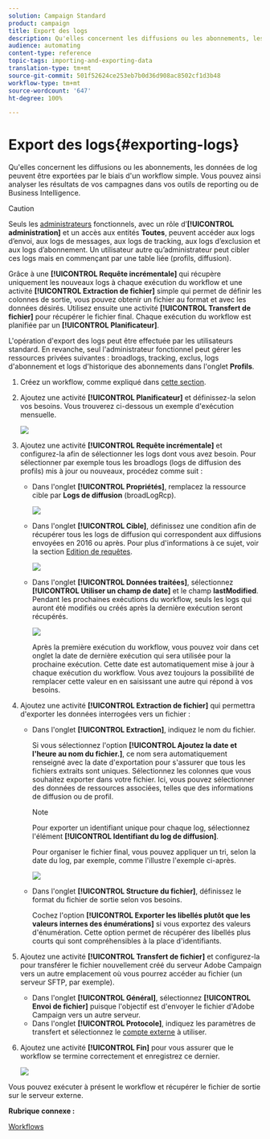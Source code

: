 ```yaml
---
solution: Campaign Standard
product: campaign
title: Export des logs
description: Qu'elles concernent les diffusions ou les abonnements, les données de log peuvent être exportées par le biais d'un workflow simple.
audience: automating
content-type: reference
topic-tags: importing-and-exporting-data
translation-type: tm+mt
source-git-commit: 501f52624ce253eb7b0d36d908ac8502cf1d3b48
workflow-type: tm+mt
source-wordcount: '647'
ht-degree: 100%

---
```



# Export des logs{#exporting-logs}

Qu&#39;elles concernent les diffusions ou les abonnements, les données de log peuvent être exportées par le biais d&#39;un workflow simple. Vous pouvez ainsi analyser les résultats de vos campagnes dans vos outils de reporting ou de Business Intelligence.

>[!CAUTION]
>
>Seuls les [administrateurs](../../administration/using/users-management.md#functional-administrators) fonctionnels, avec un rôle d’**[!UICONTROL administration]** et un accès aux entités **Toutes**, peuvent accéder aux logs d’envoi, aux logs de messages, aux logs de tracking, aux logs d’exclusion et aux logs d’abonnement. Un utilisateur autre qu’administrateur peut cibler ces logs mais en commençant par une table liée (profils, diffusion).

Grâce à une **[!UICONTROL Requête incrémentale]** qui récupère uniquement les nouveaux logs à chaque exécution du workflow et une activité **[!UICONTROL Extraction de fichier]** simple qui permet de définir les colonnes de sortie, vous pouvez obtenir un fichier au format et avec les données désirés. Utilisez ensuite une activité **[!UICONTROL Transfert de fichier]** pour récupérer le fichier final. Chaque exécution du workflow est planifiée par un **[!UICONTROL Planificateur]**.

L&#39;opération d&#39;export des logs peut être effectuée par les utilisateurs standard. En revanche, seul l&#39;administrateur fonctionnel peut gérer les ressources privées suivantes : broadlogs, tracking, exclus, logs d&#39;abonnement et logs d&#39;historique des abonnements dans l&#39;onglet **Profils**.

1. Créez un workflow, comme expliqué dans [cette section](../../automating/using/building-a-workflow.md#creating-a-workflow).
1. Ajoutez une activité **[!UICONTROL Planificateur]** et définissez-la selon vos besoins. Vous trouverez ci-dessous un exemple d&#39;exécution mensuelle.

   ![](assets/export_logs_scheduler.png)

1. Ajoutez une activité **[!UICONTROL Requête incrémentale]** et configurez-la afin de sélectionner les logs dont vous avez besoin. Pour sélectionner par exemple tous les broadlogs (logs de diffusion des profils) mis à jour ou nouveaux, procédez comme suit :

   * Dans l&#39;onglet **[!UICONTROL Propriétés]**, remplacez la ressource cible par **Logs de diffusion** (broadLogRcp).

      ![](assets/export_logs_query_properties.png)

   * Dans l&#39;onglet **[!UICONTROL Cible]**, définissez une condition afin de récupérer tous les logs de diffusion qui correspondent aux diffusions envoyées en 2016 ou après. Pour plus d&#39;informations à ce sujet, voir la section [Edition de requêtes](../../automating/using/editing-queries.md#creating-queries).

      ![](assets/export_logs_query_target.png)

   * Dans l&#39;onglet **[!UICONTROL Données traitées]**, sélectionnez **[!UICONTROL Utiliser un champ de date]** et le champ **lastModified**. Pendant les prochaines exécutions du workflow, seuls les logs qui auront été modifiés ou créés après la dernière exécution seront récupérés.

      ![](assets/export_logs_query_processeddata.png)

      Après la première exécution du workflow, vous pouvez voir dans cet onglet la date de dernière exécution qui sera utilisée pour la prochaine exécution. Cette date est automatiquement mise à jour à chaque exécution du workflow. Vous avez toujours la possibilité de remplacer cette valeur en en saisissant une autre qui répond à vos besoins.

1. Ajoutez une activité **[!UICONTROL Extraction de fichier]** qui permettra d&#39;exporter les données interrogées vers un fichier :

   * Dans l&#39;onglet **[!UICONTROL Extraction]**, indiquez le nom du fichier.

      Si vous sélectionnez l&#39;option **[!UICONTROL Ajoutez la date et l&#39;heure au nom du fichier.]**, ce nom sera automatiquement renseigné avec la date d&#39;exportation pour s&#39;assurer que tous les fichiers extraits sont uniques. Sélectionnez les colonnes que vous souhaitez exporter dans votre fichier. Ici, vous pouvez sélectionner des données de ressources associées, telles que des informations de diffusion ou de profil.

      >[!NOTE]
      >
      >Pour exporter un identifiant unique pour chaque log, sélectionnez l&#39;élément **[!UICONTROL Identifiant du log de diffusion]**.

      Pour organiser le fichier final, vous pouvez appliquer un tri, selon la date du log, par exemple, comme l&#39;illustre l&#39;exemple ci-après.

      ![](assets/export_logs_extractfile_extraction.png)

   * Dans l&#39;onglet **[!UICONTROL Structure du fichier]**, définissez le format du fichier de sortie selon vos besoins.

      Cochez l&#39;option **[!UICONTROL Exporter les libellés plutôt que les valeurs internes des énumérations]** si vous exportez des valeurs d&#39;énumération. Cette option permet de récupérer des libellés plus courts qui sont compréhensibles à la place d&#39;identifiants.

1. Ajoutez une activité **[!UICONTROL Transfert de fichier]** et configurez-la pour transférer le fichier nouvellement créé du serveur Adobe Campaign vers un autre emplacement où vous pourrez accéder au fichier (un serveur SFTP, par exemple).

   * Dans l&#39;onglet **[!UICONTROL Général]**, sélectionnez **[!UICONTROL Envoi de fichier]** puisque l&#39;objectif est d&#39;envoyer le fichier d&#39;Adobe Campaign vers un autre serveur.
   * Dans l&#39;onglet **[!UICONTROL Protocole]**, indiquez les paramètres de transfert et sélectionnez le [compte externe](../../administration/using/external-accounts.md#creating-an-external-account) à utiliser.

1. Ajoutez une activité **[!UICONTROL Fin]** pour vous assurer que le workflow se termine correctement et enregistrez ce dernier.

   ![](assets/export_logs_example_workflow.png)

Vous pouvez exécuter à présent le workflow et récupérer le fichier de sortie sur le serveur externe.

**Rubrique connexe :**

[Workflows](../../automating/using/get-started-workflows.md)
